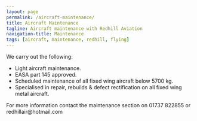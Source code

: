 ```yaml
---
layout: page
permalink: /aircraft-maintenance/
title: Aircraft Maintenance
tagline: Aircraft maintenance with Redhill Aviation
navigation-title: Maintenance
tags: [aircraft, maintenance, redhill, flying]
---
```

<p>We carry out the following:</p>
<div>
<ul>
<li>Light aircraft maintenance.</li>
<li>EASA part 145 approved.</li>
<li>Scheduled maintenance of all fixed wing aircraft below 5700 kg.</li>
<li>Specialised in repair, rebuilds & defect rectification on all fixed wing metal aircraft.</li>
</ul>
</div>

<div>
<p>For more information contact the maintenance section on 01737 822855 or redhillair@hotmail.com</p>
</div>